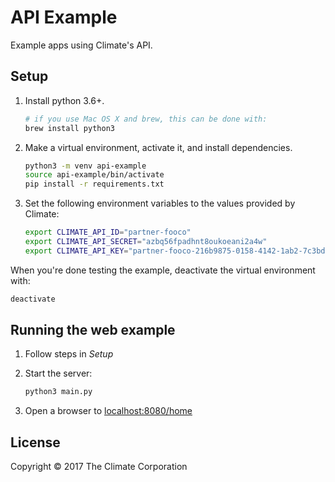# API Example

Example apps using Climate's API.

## Setup

1. Install python 3.6+.

    ```bash
    # if you use Mac OS X and brew, this can be done with:
    brew install python3
    ```

2. Make a virtual environment, activate it, and install dependencies.

    ```bash
    python3 -m venv api-example
    source api-example/bin/activate
    pip install -r requirements.txt
    ```

3. Set the following environment variables to the values provided by Climate:

    ```bash
    export CLIMATE_API_ID="partner-fooco"
    export CLIMATE_API_SECRET="azbq56fpadhnt8oukoeani2a4w"
    export CLIMATE_API_KEY="partner-fooco-216b9875-0158-4142-1ab2-7c3bdbd6a2157"
    ```

When you're done testing the example, deactivate the virtual environment with:

```bash
deactivate
```

## Running the web example

1. Follow steps in _Setup_

2. Start the server:

    ```bash
    python3 main.py
    ```

3. Open a browser to [localhost:8080/home](http://localhost:8080/home)

## License

Copyright © 2017 The Climate Corporation
